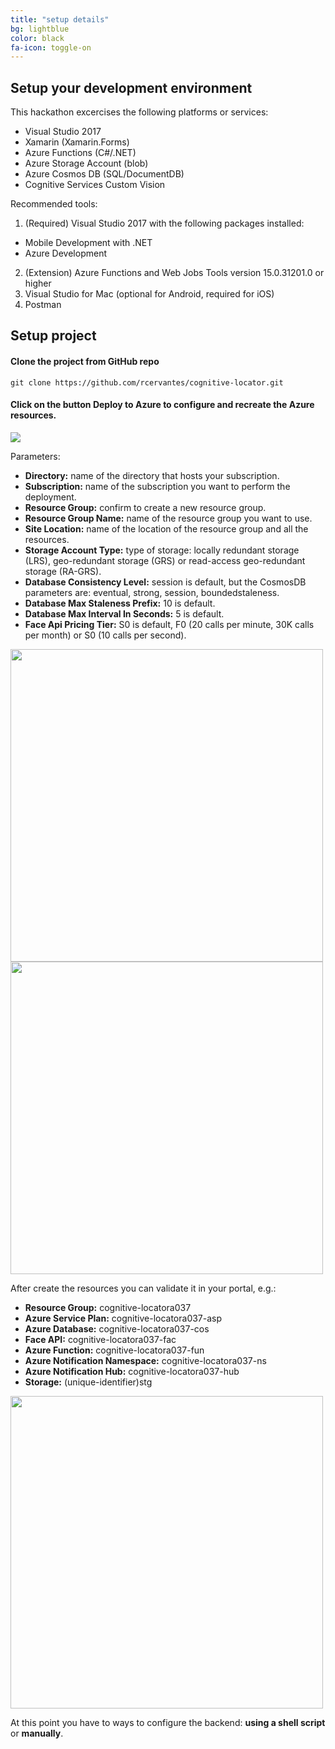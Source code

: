 ```yaml
---
title: "setup details"
bg: lightblue
color: black
fa-icon: toggle-on
---
```


## Setup your development environment

This hackathon excercises the following platforms or services:

- Visual Studio 2017
- Xamarin (Xamarin.Forms)
- Azure Functions (C#/.NET)
- Azure Storage Account (blob)
- Azure Cosmos DB (SQL/DocumentDB)
- Cognitive Services Custom Vision

Recommended tools:

1. (Required) Visual Studio 2017 with the following packages installed:
- Mobile Development with .NET
- Azure Development
2. (Extension) Azure Functions and Web Jobs Tools version 15.0.31201.0 or higher
3. Visual Studio for Mac (optional for Android, required for iOS)
4. Postman

## Setup project

#### Clone the project from GitHub repo

`git clone https://github.com/rcervantes/cognitive-locator.git`

#### Click on the button Deploy to Azure to configure and recreate the Azure resources.

<img src="https://azuredeploy.net/deploybutton.png" />

Parameters:

- **Directory:** name of the directory that hosts your subscription.
- **Subscription:** name of the subscription you want to perform the deployment.
- **Resource Group:** confirm to create a new resource group.
- **Resource Group Name:** name of the resource group you want to use.
- **Site Location:** name of the location of the resource group and all the resources.
- **Storage Account Type:** type of storage: locally redundant storage (LRS), geo-redundant storage (GRS) or read-access geo-redundant storage (RA-GRS).
- **Database Consistency Level:** session is default, but the CosmosDB parameters are: eventual, strong, session, boundedstaleness.
- **Database Max Staleness Prefix:** 10 is default.
- **Database Max Interval In Seconds:** 5 is default.
- **Face Api Pricing Tier:** S0 is default, F0 (20 calls per minute, 30K calls per month) or S0 (10 calls per second).

<img src="http://rcervantes.me/images/cognitive-locator-azure-deploy.png" width="500" />

<img src="http://rcervantes.me/images/cognitive-locator-azure-deploy2.png" width="500" />

After create the resources you can validate it in your portal, e.g.:

- **Resource Group:** cognitive-locatora037
- **Azure Service Plan:** cognitive-locatora037-asp
- **Azure Database:** cognitive-locatora037-cos
- **Face API:** cognitive-locatora037-fac
- **Azure Function:** cognitive-locatora037-fun
- **Azure Notification Namespace:** cognitive-locatora037-ns
- **Azure Notification Hub:** cognitive-locatora037-hub
- **Storage:** (unique-identifier)stg

<img src="http://rcervantes.me/images/cognitive-locator-resources.png" width="500" />

At this point you have to ways to configure the backend: **using a shell script** or **manually**.
